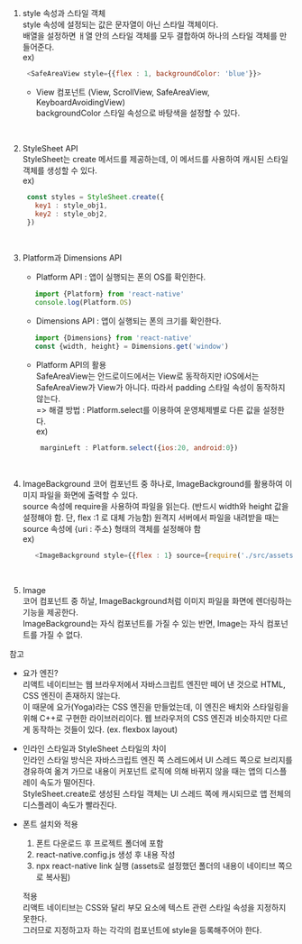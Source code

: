 
1. style 속성과 스타일 객체  
   style 속성에 설정되는 값은 문자열이 아닌 스타일 객체이다.  
   배열을 설정하면 ㅐ열 안의 스타일 객체를 모두 결합하여 하나의 스타일 객체를 만들어준다.  
   ex)
   ```javascript
    <SafeAreaView style={{flex : 1, backgroundColor: 'blue'}}>
   ```
   
   - View 컴포넌트 (View, ScrollView, SafeAreaView, KeyboardAvoidingView)  
     backgroundColor 스타일 속성으로 바탕색을 설정할 수 있다.   
<br/> 

2. StyleSheet API    
   StyleSheet는 create 메서드를 제공하는데, 이 메서드를 사용하여 캐시된 스타일 객체를 생성할 수 있다.    
   ex)   
   ```javascript
    const styles = StyleSheet.create({
      key1 : style_obj1,
      key2 : style_obj2,
    })
   ```  
<br/>    

3. Platform과 Dimensions API  
   - Platform API : 앱이 실행되는 폰의 OS를 확인한다.  
   ```javascript
      import {Platform} from 'react-native'
      console.log(Platform.OS)
   ```
   - Dimensions API : 앱이 실행되는 폰의 크기를 확인한다.  
   ```javascript
      import {Dimensions} from 'react-native'
      const {width, height} = Dimensions.get('window')
   ```
   
   - Platform API의 활용  
     SafeAreaView는 안드로이드에서는 View로 동작하지만 iOS에서는 SafeAreaView가 View가 아니다. 따라서 padding 스타일 속성이 동작하지 않는다.  
     => 해결 방법 : Platform.select를 이용하여 운영체제별로 다른 값을 설정한다.  
     ex) 
     ```javascript
      marginLeft : Platform.select({ios:20, android:0})
     ```
<br/>

4. ImageBackground 
   코어 컴포넌트 중 하나로, ImageBackground를 활용하여 이미지 파일을 화면에 출력할 수 있다.  
   source 속성에 require을 사용하여 파일을 읽는다. (반드시 width와 height 값을 설정해야 함. 단, flex :1 로 대체 가능함) 
   원격지 서버에서 파일을 내려받을 때는 source 속성에 {uri : 주소} 형태의 객체를 설정해야 함  
   ex)
   ```javascript
      <ImageBackground style={{flex : 1} source={require('./src/assets/images/bg.jpg')} />
   ```
<br/>

5. Image  
   코어 컴포넌트 중 하날, ImageBackground처럼 이미지 파일을 화면에 렌더링하는 기능을 제공한다.  
   ImageBackground는 자식 컴포넌트를 가질 수 있는 반면, Image는 자식 컴포넌트를 가질 수 없다.  


참고   
- 요가 엔진?   
  리액트 네이티브는 웹 브라우저에서 자바스크립트 엔진만 떼어 낸 것으로 HTML, CSS 엔진이 존재하지 않는다.  
  이 때문에 요가(Yoga)라는 CSS 엔진을 만들었는데, 이 엔진은 배치와 스타일링을 위해 C++로 구현한 라이브러리이다.
  웹 브라우저의 CSS 엔진과 비슷하지만 다르게 동작하는 것들이 있다. (ex. flexbox layout)

- 인라인 스타일과 StyleSheet 스타일의 차이  
  인라인 스타일 방식은 자바스크립트 엔진 쪽 스레드에서 UI 스레드 쪽으로 브리지를 경유하여 옮겨 가므로 내용이 커포넌트 로직에 의해 바뀌지 않을 때는 앱의 디스플레이 속도가 떨어진다.  
  StyleSheet.create로 생성된 스타일 객체는 UI 스레드 쪽에 캐시되므로 앱 전체의 디스플레이 속도가 빨라진다.  

- 폰트 설치와 적용  
  1. 폰트 다운로드 후 프로젝트 폴더에 포함  
  2. react-native.config.js 생성 후 내용 작성  
  3. npx react-native link 실행 (assets로 설정했던 폴더의 내용이 네이티브 쪽으로 복사됨)  

  적용  
  리액트 네이티브는 CSS와 달리 부모 요소에 텍스트 관련 스타일 속성을 지정하지 못한다.  
  그러므로 지정하고자 하는 각각의 컴포넌트에 style을 등록해주어야 한다.
